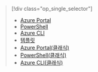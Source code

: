 > [!div class="op_single_selector"]
> * [Azure Portal](../articles/virtual-network/quick-create-portal.md)
> * [PowerShell](../articles/virtual-network/quick-create-powershell.md)
> * [Azure CLI](../articles/virtual-network/quick-create-cli.md)
> * [템플릿](../articles/virtual-network/virtual-networks-create-vnet-arm-template-click.md)
> * [Azure Portal(클래식)](../articles/virtual-network/virtual-networks-create-vnet-classic-pportal.md)
> * [PowerShell(클래식)](../articles/virtual-network/virtual-networks-create-vnet-classic-netcfg-ps.md)
> * [Azure CLI(클래식)](../articles/virtual-network/virtual-networks-create-vnet-classic-cli.md)
